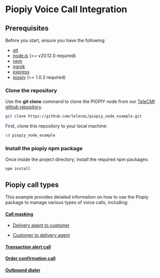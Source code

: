 # Piopiy Voice Call Integration

## Prerequisites

Before you start, ensure you have the following:

- <a href="https://git-scm.com/" target="_blank">git</a>
- <a href="https://nodejs.org/en/" target="_blank">node.js</a> (>= v20.12.0 required)
- <a href="https://www.npmjs.com/" target="_blank">npm</a>
- <a href="https://ngrok.com/" target="_blank">ngrok</a>
- <a href="https://www.npmjs.com/package/express" target="_blank">express</a>
- <a href="https://www.npmjs.com/package/piopiy" target="_blank">piopiy</a> (>= 1.0.3 required)

### Clone the repository

Use the **git clone** command to clone the PIOPIY node from our <a href="https://github.com/telecmi/piopiy_node_example" target="_blank">TeleCMI github repository</a>.

```bash
git clone https://github.com/telecmi/piopiy_node_example.git
```

First, clone this repository to your local machine:

```sh
cd piopiy_node_example
```

### Install the piopiy npm package

Once inside the project directory, install the required npm packages:

```sh
npm install
```

## Piopiy call types

This example provides detailed information on how to use the Piopiy package to manage various types of voice calls, including:

#### [Call masking](/call_masking)

- [Delivery agent to customer](/call_masking/delivery_agent_to_customer.md)

- [Customer to delivery agent](/call_masking/customer_to_delivery_agent.md)

#### [Transaction alert call](/transaction_alert_call/README.md)

#### [Order confirmation call](/order_confirmation_call/confirmation_call.js)

#### [Outbound dialer](/outbound_dialer/dialer.js)
